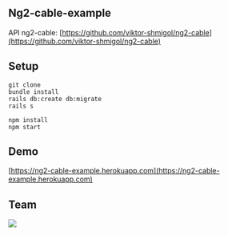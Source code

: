 Ng2-cable-example
-

API ng2-cable: [https://github.com/viktor-shmigol/ng2-cable](https://github.com/viktor-shmigol/ng2-cable)

Setup
-

    git clone
    bundle install
    rails db:create db:migrate
    rails s

    npm install
    npm start

Demo
-
  [https://ng2-cable-example.herokuapp.com](https://ng2-cable-example.herokuapp.com)

Team
-

[![](https://avatars2.githubusercontent.com/u/8638674?v=3&s=72)](https://github.com/viktor-shmigol)
